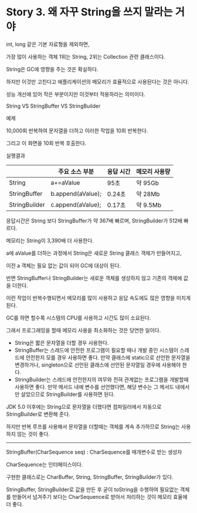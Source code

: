 # Story 3. 왜 자꾸 String을 쓰지 말라는 거야

int, long 같은 기본 자료형을 제외하면,

가장 많이 사용하는 객체 1위는 String, 2위는 Collection 관련 클래스이다.

String은 GC에 영향을 주는 것은 확실하다. 

하지만 이것만 고친다고 애플리케이션의 메모리가 효율적으로 사용된다는 것은 아니다.

 성능 개선에 있어 작은 부분이지만 이것부터 적용하라는 의미이다.

String VS StringBuffer VS StringBuilder

예제 

10,000회 반복하여 문자열을 더하고 이러한 작업을 10회 반복한다.

그리고 이 화면을 10회 반복 호출한다.

실행결과

|  | 주요 소스 부분 | 응답 시간 | 메모리 사용량 |
| --- | --- | --- | --- |
| String | a+=aValue | 95초 | 약 95Gb |
| StringBuffer | b.append(aValue); | 0.24초 | 약 28Mb |
| StringBuilder | c.append(aValue); | 0.17초 | 약 9.5Mb |

응답시간은 String 보다 StringBuffer가 약 367배 빠르며, StringBuilder가 512배 빠르다.

메모리는 String이 3,390배 더 사용한다.

a에 aValue를 더하는 과정에서 String은 새로운 String 클래스 객체가 만들어지고,

이전 a 객체는 필요 없는 값이 되어 GC에 대상이 된다.

반면 StringBuffer나 StringBuilder는 새로운 객체를 생성하지 않고 기존의 객체에 값을 더한다.

이런 작업이 반복수행되면서 메모리를 많이 사용하고 응답 속도에도 많은 영향을 미치게 된다.

GC를 하면 할수록 시스템의 CPU를 사용하고 시간도 많이 소요된다.

그래서 프로그래밍을 할때 메모리 사용을 최소화하는 것은 당연한 일이다.

- String은 짧은 문자열을 더할 경우 사용한다.
- StringBuffer는 스레드에 안전한 프로그램이 필요할 때나 개발 중인 시스템이 스레드에 안전한지 모를 경우 사용하면 좋다. 만약 클래스에 static으로 선언한 문자열을 변경하거나, singleton으로 선언된 클래스에 선언된 문자열일 경우에 사용해야 한다.
- StringBuilder는 스레드에 안전한지의 여무와 전혀 관계없는 프로그램을 개발할때 사용하면 좋다. 만약 메서드 내에 변수를 선언했다면, 해당 변수는 그 메서드 내에서만 살았으므로 StringBuilder를 사용하면 된다.

JDK 5.0 이후에는 String으로 문자열을 더했다면 컴파일러에서 자동으로 StringBuilder로 변환해 준다.

하지만 반복 루프를 사용해서 문자열을 더할때는 객체를 계속 추가하므로 String는 사용하지 않는 것이 좋다.

---

StringBuffer(CharSequence seq) : CharSequence를 매개변수로 받는 생성자

CharSequence는 인터페이스이다.

구현한 클래스로는 CharBuffer, String, StringBuffer, StringBuilder가 있다.

StringBuffer, StringBuilder로  값을 만든 후 굳이 toString을 수행하여 필요없는 객체를 만들어서 넘겨주기 보다는 CharSequence로 받아서 처리하는 것이 메모리 효율에 더 좋다.